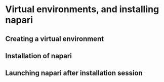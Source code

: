 # Virtual environments, and installing napari

## Creating a virtual environment

## Installation of napari 

## Launching napari after installation session
